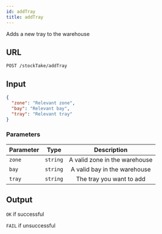 ```yaml
---
id: addTray
title: addTray
---
```


Adds a new tray to the warehouse
## URL
```http request
POST /stockTake/addTray
```

## Input
```json
{
  "zone": "Relevant zone",
  "bay": "Relevant bay",
  "tray": "Relevant tray"
}
```

### Parameters 
| Parameter        |      Type     |   Description |
| ------------- | :-----------: | :-----: |
| `zone`     | `string` | A valid zone in the warehouse |
| `bay`      |   `string`    |  A valid bay in the warehouse |
| `tray` |   `string`    |   The tray you want to add |


## Output
`OK` if successful

`FAIL` if unsuccessful
